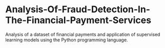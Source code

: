 # Analysis-Of-Fraud-Detection-In-The-Financial-Payment-Services
Analysis of a dataset of financial payments and application of supervised learning models using the Python programming language.
